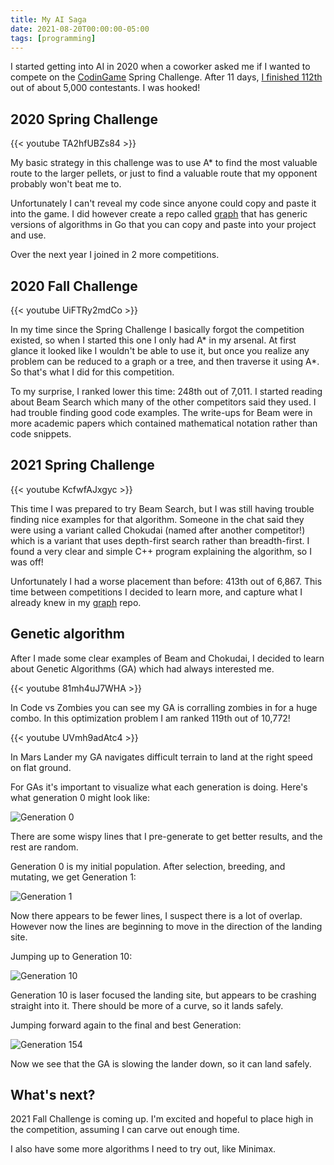 ```yaml
---
title: My AI Saga
date: 2021-08-20T00:00:00-05:00
tags: [programming]
---
```


I started getting into AI in 2020 when a coworker asked me if I wanted to compete on the [CodinGame](https://www.codingame.com) Spring Challenge. After 11 days, [I finished 112th](https://www.codingame.com/contests/spring-challenge-2020/leaderboard/global?column=keyword&value=jke) out of about 5,000 contestants. I was hooked!

<!--more-->

## 2020 Spring Challenge

{{< youtube TA2hfUBZs84 >}}

My basic strategy in this challenge was to use A* to find the most valuable route to the larger pellets, or just to find a valuable route that my opponent probably won't beat me to.   

Unfortunately I can't reveal my code since anyone could copy and paste it into the game. I did however create a repo called [graph](https://github.com/jakecoffman/graph) that has generic versions of algorithms in Go that you can copy and paste into your project and use.

Over the next year I joined in 2 more competitions.

## 2020 Fall Challenge

{{< youtube UiFTRy2mdCo  >}}

In my time since the Spring Challenge I basically forgot the competition existed, so when I started this one I only had A* in my arsenal. At first glance it looked like I wouldn't be able to use it, but once you realize any problem can be reduced to a graph or a tree, and then traverse it using A*. So that's what I did for this competition.

To my surprise, I ranked lower this time: 248th out of 7,011. I started reading about Beam Search which many of the other competitors said they used. I had trouble finding good code examples. The write-ups for Beam were in more academic papers which contained mathematical notation rather than code snippets.

## 2021 Spring Challenge

{{< youtube KcfwfAJxgyc >}}

This time I was prepared to try Beam Search, but I was still having trouble finding nice examples for that algorithm. Someone in the chat said they were using a variant called Chokudai (named after another competitor!) which is a variant that uses depth-first search rather than breadth-first. I found a very clear and simple C++ program explaining the algorithm, so I was off!

Unfortunately I had a worse placement than before: 413th out of 6,867. This time between competitions I decided to learn more, and capture what I already knew in my [graph](https://github.com/jakecoffman/graph) repo.

## Genetic algorithm

After I made some clear examples of Beam and Chokudai, I decided to learn about Genetic Algorithms (GA) which had always interested me.

{{< youtube 81mh4uJ7WHA >}}

In Code vs Zombies you can see my GA is corralling zombies in for a huge combo. In this optimization problem I am ranked 119th out of 10,772!

{{< youtube UVmh9adAtc4 >}}

In Mars Lander my GA navigates difficult terrain to land at the right speed on flat ground.

For GAs it's important to visualize what each generation is doing. Here's what generation 0 might look like:

![Generation 0](/blog/mars/gen0.svg)

There are some wispy lines that I pre-generate to get better results, and the rest are random.

Generation 0 is my initial population. After selection, breeding, and mutating, we get Generation 1:

![Generation 1](/blog/mars/gen1.svg)

Now there appears to be fewer lines, I suspect there is a lot of overlap. However now the lines are beginning to move in the direction of the landing site.

Jumping up to Generation 10:

![Generation 10](/blog/mars/gen10.svg)

Generation 10 is laser focused the landing site, but appears to be crashing straight into it. There should be more of a curve, so it lands safely.

Jumping forward again to the final and best Generation:

![Generation 154](/blog/mars/gen154.svg)

Now we see that the GA is slowing the lander down, so it can land safely.

## What's next?

2021 Fall Challenge is coming up. I'm excited and hopeful to place high in the competition, assuming I can carve out enough time.

I also have some more algorithms I need to try out, like Minimax.
